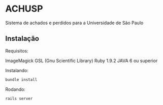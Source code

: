 ACHUSP
==================

Sistema de achados e perdidos para a Universidade de São Paulo

Instalação
----------

Requisitos:

ImageMagick
GSL (Gnu Scientific Library)
Ruby 1.9.2
JAVA 6 ou superior

Instalando:

```bash
bundle install
```
Rodando:

```bash
rails server
```